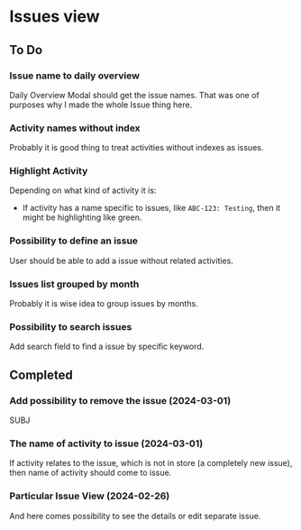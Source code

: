 # Issues view

## To Do

### Issue name to daily overview

Daily Overview Modal should get the issue names. That was one of purposes why I made the whole Issue thing here.

### Activity names without index

Probably it is good thing to treat activities without indexes as issues.

### Highlight Activity

Depending on what kind of activity it is:

- If activity has a name specific to issues, like `ABC-123: Testing`, then it might be highlighting like green.

### Possibility to define an issue

User should be able to add a issue without related activities. 

### Issues list grouped by month

Probably it is wise idea to group issues by months. 

### Possibility to search issues

Add search field to find a issue by specific keyword.

## Completed

### Add possibility to remove the issue (2024-03-01)

SUBJ

### The name of activity to issue (2024-03-01)

If activity relates to the issue, which is not in store (a completely new issue), then name of activity should come to issue.

### Particular Issue View (2024-02-26)

And here comes possibility to see the details or edit separate issue. 


